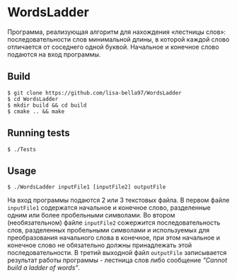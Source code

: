 # WordsLadder

Программа, реализующая алгоритм для нахождения «лестницы слов»: последовательности слов минимальной длины, в которой каждой слово отличается от соседнего одной буквой. Начальное и конечное слово подаются на вход программы.

## Build

```ShellSession
$ git clone https://github.com/lisa-bella97/WordsLadder
$ cd WordsLadder
$ mkdir build && cd build
$ cmake .. && make
```

## Running tests

```ShellSession
$ ./Tests
```

## Usage

```ShellSession
$ ./WordsLadder inputFile1 [inputFile2] outputFile
```

На вход программы подаются 2 или 3 текстовых файла. В первом файле `inputFile1` содержатся начальное и конечное слово, разделенные одним или более пробельными символами. Во втором (необязательном) файле `inputFile2` сожержится последовательность слов, разделенных пробельными символами и используемых для преобразования начального слова в конечное, при этом начальное и конечное слово не обязательно должны принадлежать этой последовательности. В третий выходной файл `outputFile` записывается результат работы программы - лестница слов либо сообщение *"Cannot build a ladder of words"*.